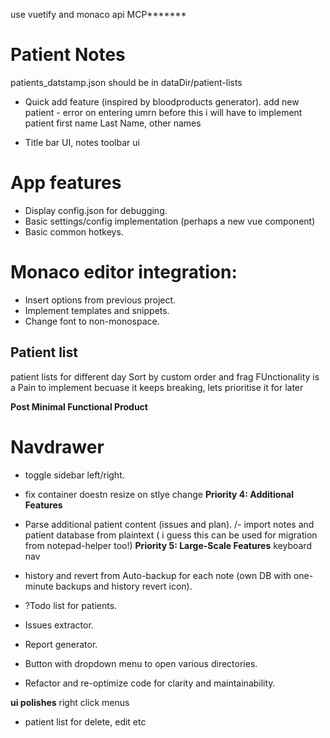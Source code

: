 use vuetify and monaco api MCP*******

# Patient Notes
patients_datstamp.json should be in dataDir/patient-lists
- Quick add feature (inspired by bloodproducts generator).
add new patient - error on entering umrn
before this i will have to implement patient first name Last Name, other names

- Title bar UI, notes toolbar ui

# App features
- Display config.json for debugging.
- Basic settings/config implementation (perhaps a new vue component)
- Basic common hotkeys.


# Monaco editor integration:
  - Insert options from previous project.
  - Implement templates and snippets.
  - Change font to non-monospace.

## Patient list
patient lists for different day
Sort by custom order and frag FUnctionality is a Pain to implement becuase it keeps breaking, lets prioritise it for later


**Post Minimal Functional Product**

# Navdrawer
 -  toggle sidebar left/right.
  - fix  container doestn resize on stlye change
**Priority 4: Additional Features**
- Parse additional patient content (issues and plan).
/- import notes and patient database from plaintext ( i guess this can be used for migration from notepad-helper too!)
**Priority 5: Large-Scale Features**
keyboard nav
- history and revert from Auto-backup for each note (own DB with one-minute backups and history revert icon).
- ?Todo list for patients.
- Issues extractor.
- Report generator.

- Button with dropdown menu to open various directories.
- Refactor and re-optimize code for clarity and maintainability.

****ui polishes****
right click menus
 - patient list for delete, edit etc